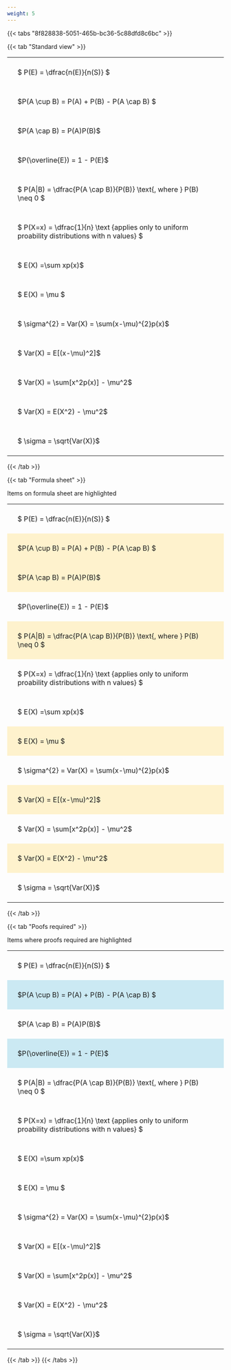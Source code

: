 ```yaml
---
weight: 5
---
```


{{< tabs "8f828838-5051-465b-bc36-5c88dfd8c6bc" >}}

{{< tab "Standard view" >}}

<style type="text/css">
#T_4cdb9 th.col_heading {
  text-align: left;
  font-size: 1em;
}
#T_4cdb9 td {
  text-align: left;
  font-size: 1em;
  padding: 1.5em;
}
</style>
<table id="T_4cdb9">
  <thead>
  </thead>
  <tbody>
    <tr>
      <td id="T_4cdb9_row0_col0" class="data row0 col0" >$ P(E) = \dfrac{n(E)}{n(S)} $</td>
    </tr>
    <tr>
      <td id="T_4cdb9_row1_col0" class="data row1 col0" >$P(A \cup B) = P(A) + P(B) - P(A \cap B) $</td>
    </tr>
    <tr>
      <td id="T_4cdb9_row2_col0" class="data row2 col0" >$P(A \cap B)  = P(A)P(B)$</td>
    </tr>
    <tr>
      <td id="T_4cdb9_row3_col0" class="data row3 col0" >$P(\overline{E}) = 1 - P(E)$</td>
    </tr>
    <tr>
      <td id="T_4cdb9_row4_col0" class="data row4 col0" >$ P(A|B) = \dfrac{P(A \cap B)}{P(B)} \text{, where } P(B) \neq 0 $</td>
    </tr>
    <tr>
      <td id="T_4cdb9_row5_col0" class="data row5 col0" >$ P(X=x) =  \dfrac{1}{n} 
\text {applies only to uniform proability distributions with n values} $</td>
    </tr>
    <tr>
      <td id="T_4cdb9_row6_col0" class="data row6 col0" >$ E(X) =\sum xp(x)$</td>
    </tr>
    <tr>
      <td id="T_4cdb9_row7_col0" class="data row7 col0" >$ E(X) = \mu $</td>
    </tr>
    <tr>
      <td id="T_4cdb9_row8_col0" class="data row8 col0" >$ \sigma^{2} = Var(X) = \sum(x-\mu)^{2}p(x)$</td>
    </tr>
    <tr>
      <td id="T_4cdb9_row9_col0" class="data row9 col0" >$ Var(X) = E[(x-\mu)^2]$</td>
    </tr>
    <tr>
      <td id="T_4cdb9_row10_col0" class="data row10 col0" >$ Var(X) = \sum[x^2p(x)] - \mu^2$</td>
    </tr>
    <tr>
      <td id="T_4cdb9_row11_col0" class="data row11 col0" >$ Var(X) = E(X^2) - \mu^2$</td>
    </tr>
    <tr>
      <td id="T_4cdb9_row12_col0" class="data row12 col0" >$ \sigma = \sqrt{Var(X)}$</td>
    </tr>
  </tbody>
</table>
{{< /tab >}}

{{< tab "Formula sheet" >}}

Items on formula sheet are highlighted 
<br>
<style type="text/css">
#T_0c0f8 th.col_heading {
  text-align: left;
  font-size: 1em;
}
#T_0c0f8 td {
  text-align: left;
  font-size: 1em;
  padding: 1.5em;
}
#T_0c0f8_row0_col0, #T_0c0f8_row3_col0, #T_0c0f8_row5_col0, #T_0c0f8_row6_col0, #T_0c0f8_row8_col0, #T_0c0f8_row10_col0, #T_0c0f8_row12_col0 {
  background-color: rgba(0,0,0,0);
}
#T_0c0f8_row1_col0, #T_0c0f8_row2_col0, #T_0c0f8_row4_col0, #T_0c0f8_row7_col0, #T_0c0f8_row9_col0, #T_0c0f8_row11_col0 {
  background-color: rgba(255,194,10, 0.2);
}
</style>
<table id="T_0c0f8">
  <thead>
  </thead>
  <tbody>
    <tr>
      <td id="T_0c0f8_row0_col0" class="data row0 col0" >$ P(E) = \dfrac{n(E)}{n(S)} $</td>
    </tr>
    <tr>
      <td id="T_0c0f8_row1_col0" class="data row1 col0" >$P(A \cup B) = P(A) + P(B) - P(A \cap B) $</td>
    </tr>
    <tr>
      <td id="T_0c0f8_row2_col0" class="data row2 col0" >$P(A \cap B)  = P(A)P(B)$</td>
    </tr>
    <tr>
      <td id="T_0c0f8_row3_col0" class="data row3 col0" >$P(\overline{E}) = 1 - P(E)$</td>
    </tr>
    <tr>
      <td id="T_0c0f8_row4_col0" class="data row4 col0" >$ P(A|B) = \dfrac{P(A \cap B)}{P(B)} \text{, where } P(B) \neq 0 $</td>
    </tr>
    <tr>
      <td id="T_0c0f8_row5_col0" class="data row5 col0" >$ P(X=x) =  \dfrac{1}{n} 
\text {applies only to uniform proability distributions with n values} $</td>
    </tr>
    <tr>
      <td id="T_0c0f8_row6_col0" class="data row6 col0" >$ E(X) =\sum xp(x)$</td>
    </tr>
    <tr>
      <td id="T_0c0f8_row7_col0" class="data row7 col0" >$ E(X) = \mu $</td>
    </tr>
    <tr>
      <td id="T_0c0f8_row8_col0" class="data row8 col0" >$ \sigma^{2} = Var(X) = \sum(x-\mu)^{2}p(x)$</td>
    </tr>
    <tr>
      <td id="T_0c0f8_row9_col0" class="data row9 col0" >$ Var(X) = E[(x-\mu)^2]$</td>
    </tr>
    <tr>
      <td id="T_0c0f8_row10_col0" class="data row10 col0" >$ Var(X) = \sum[x^2p(x)] - \mu^2$</td>
    </tr>
    <tr>
      <td id="T_0c0f8_row11_col0" class="data row11 col0" >$ Var(X) = E(X^2) - \mu^2$</td>
    </tr>
    <tr>
      <td id="T_0c0f8_row12_col0" class="data row12 col0" >$ \sigma = \sqrt{Var(X)}$</td>
    </tr>
  </tbody>
</table>
{{< /tab >}}

{{< tab "Poofs required" >}}

Items where proofs required are highlighted 
<br>
<style type="text/css">
#T_03198 th.col_heading {
  text-align: left;
  font-size: 1em;
}
#T_03198 td {
  text-align: left;
  font-size: 1em;
  padding: 1.5em;
}
#T_03198_row0_col0, #T_03198_row2_col0, #T_03198_row4_col0, #T_03198_row5_col0, #T_03198_row6_col0, #T_03198_row7_col0, #T_03198_row8_col0, #T_03198_row9_col0, #T_03198_row10_col0, #T_03198_row11_col0, #T_03198_row12_col0 {
  background-color: rgba(0,0,0,0);
}
#T_03198_row1_col0, #T_03198_row3_col0 {
  background-color: rgba(0,150,200, 0.2);
}
</style>
<table id="T_03198">
  <thead>
  </thead>
  <tbody>
    <tr>
      <td id="T_03198_row0_col0" class="data row0 col0" >$ P(E) = \dfrac{n(E)}{n(S)} $</td>
    </tr>
    <tr>
      <td id="T_03198_row1_col0" class="data row1 col0" >$P(A \cup B) = P(A) + P(B) - P(A \cap B) $</td>
    </tr>
    <tr>
      <td id="T_03198_row2_col0" class="data row2 col0" >$P(A \cap B)  = P(A)P(B)$</td>
    </tr>
    <tr>
      <td id="T_03198_row3_col0" class="data row3 col0" >$P(\overline{E}) = 1 - P(E)$</td>
    </tr>
    <tr>
      <td id="T_03198_row4_col0" class="data row4 col0" >$ P(A|B) = \dfrac{P(A \cap B)}{P(B)} \text{, where } P(B) \neq 0 $</td>
    </tr>
    <tr>
      <td id="T_03198_row5_col0" class="data row5 col0" >$ P(X=x) =  \dfrac{1}{n} 
\text {applies only to uniform proability distributions with n values} $</td>
    </tr>
    <tr>
      <td id="T_03198_row6_col0" class="data row6 col0" >$ E(X) =\sum xp(x)$</td>
    </tr>
    <tr>
      <td id="T_03198_row7_col0" class="data row7 col0" >$ E(X) = \mu $</td>
    </tr>
    <tr>
      <td id="T_03198_row8_col0" class="data row8 col0" >$ \sigma^{2} = Var(X) = \sum(x-\mu)^{2}p(x)$</td>
    </tr>
    <tr>
      <td id="T_03198_row9_col0" class="data row9 col0" >$ Var(X) = E[(x-\mu)^2]$</td>
    </tr>
    <tr>
      <td id="T_03198_row10_col0" class="data row10 col0" >$ Var(X) = \sum[x^2p(x)] - \mu^2$</td>
    </tr>
    <tr>
      <td id="T_03198_row11_col0" class="data row11 col0" >$ Var(X) = E(X^2) - \mu^2$</td>
    </tr>
    <tr>
      <td id="T_03198_row12_col0" class="data row12 col0" >$ \sigma = \sqrt{Var(X)}$</td>
    </tr>
  </tbody>
</table>
{{< /tab >}}
{{< /tabs >}}